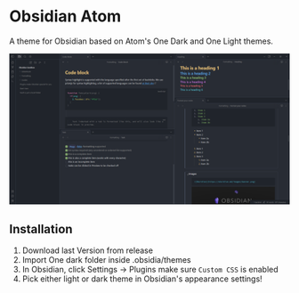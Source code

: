 # Obsidian Atom

A theme for Obsidian based on Atom's One Dark and One Light themes.

![Screenshot](Screenshot.png)

## Installation

1. Download last Version from release
2. Import One dark folder inside .obsidia/themes 
3. In Obsidian, click Settings -> Plugins make sure `Custom CSS` is enabled 
4. Pick either light or dark theme in Obsidian's appearance settings!